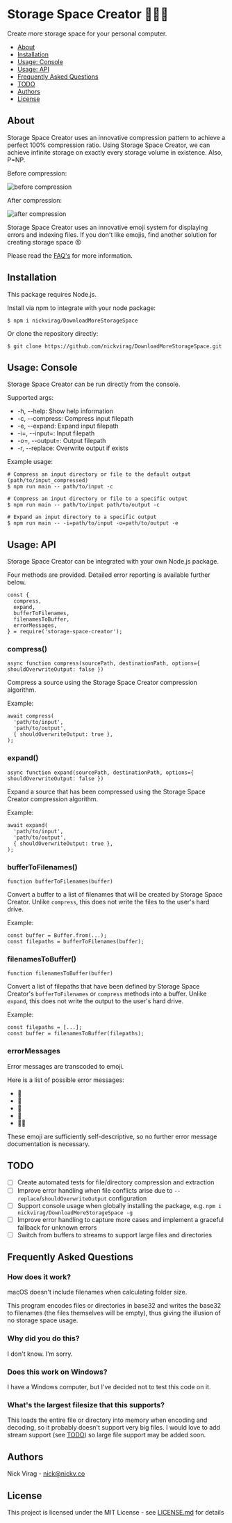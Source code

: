 # Storage Space Creator 📂💫😎

Create more storage space for your personal computer.

 * [About](#about)
 * [Installation](#installation)
 * [Usage: Console](#usage-console)
 * [Usage: API](#usage-api)
 * [Frequently Asked Questions](#frequently-asked-questions)
 * [TODO](#todo)
 * [Authors](#authors)
 * [License](#license)

## About

Storage Space Creator uses an innovative compression pattern to achieve a perfect 100% compression ratio. Using Storage Space Creator, we can achieve infinite storage on exactly every storage volume in existence. Also, P=NP.

Before compression:

![before compression](doc/before.png)

After compression:

![after compression](doc/after.png)

Storage Space Creator uses an innovative emoji system for displaying errors and indexing files. If you don't like emojis, find another solution for creating storage space 😡

Please read the [FAQ's](#frequently-asked-questions) for more information.

## Installation

This package requires Node.js.

Install via npm to integrate with your node package:
```
$ npm i nickvirag/DownloadMoreStorageSpace
```

Or clone the repository directly:
```
$ git clone https://github.com/nickvirag/DownloadMoreStorageSpace.git
```

## Usage: Console

Storage Space Creator can be run directly from the console.

Supported args:

* -h, --help: Show help information
* -c, --compress: Compress input filepath
* -e, --expand: Expand input filepath
* -i=, --input=: Input filepath
* -o=, --output=: Output filepath
* -r, --replace: Overwrite output if exists

Example usage:
```
# Compress an input directory or file to the default output (path/to/input_compressed)
$ npm run main -- path/to/input -c

# Compress an input directory or file to a specific output
$ npm run main -- path/to/input path/to/output -c

# Expand an input directory to a specific output
$ npm run main -- -i=path/to/input -o=path/to/output -e
```

## Usage: API

Storage Space Creator can be integrated with your own Node.js package.

Four methods are provided. Detailed error reporting is available further below.

```
const {
  compress,
  expand,
  bufferToFilenames,
  filenamesToBuffer,
  errorMessages,
} = require('storage-space-creator');
```

### compress()
```
async function compress(sourcePath, destinationPath, options={ shouldOverwriteOutput: false })
```
Compress a source using the Storage Space Creator compression algorithm.

Example:
```
await compress(
  'path/to/input',
  'path/to/output',
  { shouldOverwriteOutput: true },
);
```

### expand()
```
async function expand(sourcePath, destinationPath, options={ shouldOverwriteOutput: false })
```
Expand a source that has been compressed using the Storage Space Creator compression algorithm.

Example:
```
await expand(
  'path/to/input',
  'path/to/output',
  { shouldOverwriteOutput: true },
);
```

### bufferToFilenames()
```
function bufferToFilenames(buffer)
```
Convert a buffer to a list of filenames that will be created by Storage Space Creator. Unlike `compress`, this does not write the files to the user's hard drive.

Example:
```
const buffer = Buffer.from(...);
const filepaths = bufferToFilenames(buffer);
```

### filenamesToBuffer()
```
function filenamesToBuffer(buffer)
```
Convert a list of filepaths that have been defined by Storage Space Creator's `bufferToFilenames` or `compress` methods into a buffer. Unlike `expand`, this does not write the output to the user's hard drive.

Example:
```
const filepaths = [...];
const buffer = filenamesToBuffer(filepaths);
```

### errorMessages

Error messages are transcoded to emoji.

Here is a list of possible error messages:

* 🤫
* 🤔
* 🤲
* 🤯
* 🙅‍♀️

These emoji are sufficiently self-descriptive, so no further error message documentation is necessary.

## TODO

- [ ] Create automated tests for file/directory compression and extraction
- [ ] Improve error handling when file conflicts arise due to `--replace`/`shouldOverwriteOutput` configuration
- [ ] Support console usage when globally installing the package, e.g. `npm i nickvirag/DownloadMoreStorageSpace -g`
- [ ] Improve error handling to capture more cases and implement a graceful fallback for unknown errors
- [ ] Switch from buffers to streams to support large files and directories

## Frequently Asked Questions

### How does it work?
macOS doesn't include filenames when calculating folder size.

This program encodes files or directories in base32 and writes the base32 to filenames (the files themselves will be empty), thus giving the illusion of no storage space usage.

### Why did you do this?
I don't know. I'm sorry.

### Does this work on Windows?
I have a Windows computer, but I've decided not to test this code on it.

### What's the largest filesize that this supports?
This loads the entire file or directory into memory when encoding and decoding, so it probably doesn't support very big files. I would love to add stream support (see [TODO](#todo)) so large file support may be added soon.

## Authors

Nick Virag - nick@nickv.co

## License

This project is licensed under the MIT License - see [LICENSE.md](LICENSE.md) for details

